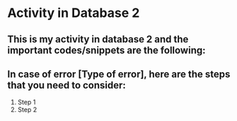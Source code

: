 # Activity in Database 2

## This is my activity in database 2 and the important codes/snippets are       the following: 

## In case of error [Type of error], here are the steps that you need to consider:
 1. Step 1
 2. Step 2 
